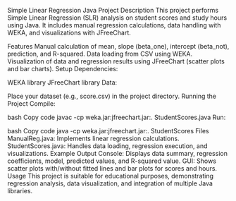 Simple Linear Regression Java Project
Description
This project performs Simple Linear Regression (SLR) analysis on student scores and study hours using Java. It includes manual regression calculations, data handling with WEKA, and visualizations with JFreeChart.

Features
Manual calculation of mean, slope (beta_one), intercept (beta_not), prediction, and R-squared.
Data loading from CSV using WEKA.
Visualization of data and regression results using JFreeChart (scatter plots and bar charts).
Setup
Dependencies:

WEKA library
JFreeChart library
Data:

Place your dataset (e.g., score.csv) in the project directory.
Running the Project
Compile:

bash
Copy code
javac -cp weka.jar:jfreechart.jar:. StudentScores.java
Run:

bash
Copy code
java -cp weka.jar:jfreechart.jar:. StudentScores
Files
ManualReg.java: Implements linear regression calculations.
StudentScores.java: Handles data loading, regression execution, and visualizations.
Example Output
Console: Displays data summary, regression coefficients, model, predicted values, and R-squared value.
GUI: Shows scatter plots with/without fitted lines and bar plots for scores and hours.
Usage
This project is suitable for educational purposes, demonstrating regression analysis, data visualization, and integration of multiple Java libraries.

